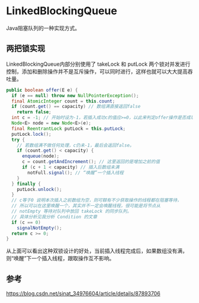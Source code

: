 # LinkedBlockingQueue

Java阻塞队列的一种实现方式。



## 两把锁实现

LinkedBlockingQueue内部分别使用了 takeLock 和 putLock 两个锁对并发进行控制，添加和删除操作并不是互斥操作，可以同时进行，这样也就可以大大提高吞吐量。

```java
public boolean offer(E e) {
  if (e == null) throw new NullPointerException();
  final AtomicInteger count = this.count;
  if (count.get() == capacity) // 数组满直接返回false
    return false;
  int c = -1; // 开始时设为-1，若插入成功c的值应>=0，以此来判定offer操作是否成功
  Node<E> node = new Node<E>(e);
  final ReentrantLock putLock = this.putLock;
  putLock.lock();
  try {
    // 若数组满不做任何处理，c仍未-1，最后会返回false。
    if (count.get() < capacity) {
      enqueue(node);
      c = count.getAndIncrement(); // 这里返回的是增加之前的值
      if (c + 1 < capacity) // 插入后数组未满
        notFull.signal(); // “唤醒”一个插入线程
    }
  } finally {
    putLock.unlock();
  }
  // c等于0 说明本次插入之前数组为空，则可鞥有不少获取操作的线程都在阻塞等待，
  // 所以可以在这里唤醒一个，其实并不一定会唤醒线程，很可能是将节点从
  // notEmpty 等待对队列中放回 takeLock 的同步队列。
  // 具体分析见我分析 Condition 的文章
  if (c == 0) 
    signalNotEmpty();
  return c >= 0;
}
```

从上面可以看出这种双锁设计的好处，当前插入线程完成后，如果数组没有满，则“唤醒”下一个插入线程，跟取操作互不影响。





## 参考

https://blog.csdn.net/sinat_34976604/article/details/87893706
